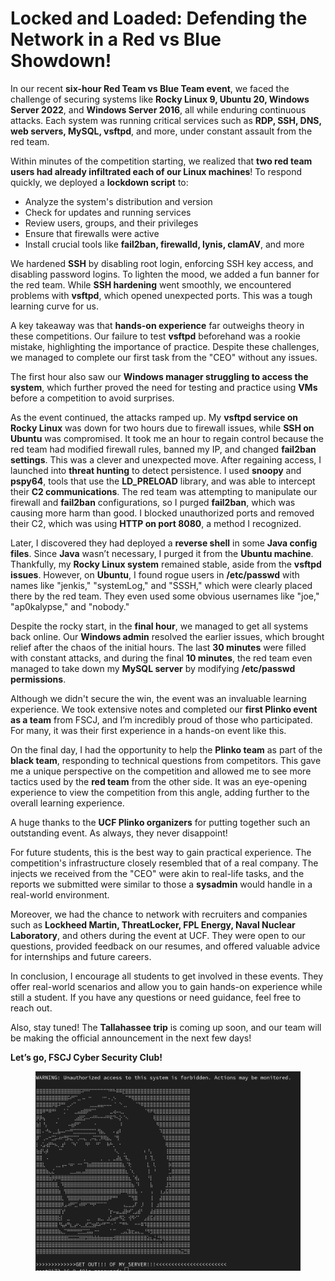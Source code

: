 # Locked and Loaded: Defending the Network in a Red vs Blue Showdown!

In our recent **six-hour Red Team vs Blue Team event**, we faced the challenge of securing systems like **Rocky Linux 9, Ubuntu 20, Windows Server 2022**, and **Windows Server 2016**, all while enduring continuous attacks. Each system was running critical services such as **RDP, SSH, DNS, web servers, MySQL, vsftpd**, and more, under constant assault from the red team.

Within minutes of the competition starting, we realized that **two red team users had already infiltrated each of our Linux machines**! To respond quickly, we deployed a **lockdown script** to:

* Analyze the system's distribution and version
* Check for updates and running services
* Review users, groups, and their privileges
* Ensure that firewalls were active
* Install crucial tools like **fail2ban, firewalld, lynis, clamAV**, and more

We hardened **SSH** by disabling root login, enforcing SSH key access, and disabling password logins. To lighten the mood, we added a fun banner for the red team. While **SSH hardening** went smoothly, we encountered problems with **vsftpd**, which opened unexpected ports. This was a tough learning curve for us.

A key takeaway was that **hands-on experience** far outweighs theory in these competitions. Our failure to test **vsftpd** beforehand was a rookie mistake, highlighting the importance of practice. Despite these challenges, we managed to complete our first task from the "CEO" without any issues.

The first hour also saw our **Windows manager struggling to access the system**, which further proved the need for testing and practice using **VMs** before a competition to avoid surprises.

As the event continued, the attacks ramped up. My **vsftpd service on Rocky Linux** was down for two hours due to firewall issues, while **SSH on Ubuntu** was compromised. It took me an hour to regain control because the red team had modified firewall rules, banned my IP, and changed **fail2ban settings**. This was a clever and unexpected move. After regaining access, I launched into **threat hunting** to detect persistence. I used **snoopy** and **pspy64**, tools that use the **LD\_PRELOAD** library, and was able to intercept their **C2 communications**. The red team was attempting to manipulate our firewall and **fail2ban** configurations, so I purged **fail2ban**, which was causing more harm than good. I blocked unauthorized ports and removed their C2, which was using **HTTP on port 8080**, a method I recognized.

Later, I discovered they had deployed a **reverse shell** in some **Java config files**. Since **Java** wasn’t necessary, I purged it from the **Ubuntu machine**. Thankfully, my **Rocky Linux system** remained stable, aside from the **vsftpd issues**. However, on **Ubuntu**, I found rogue users in **/etc/passwd** with names like "jenkis," "systemLog," and "SSSH," which were clearly placed there by the red team. They even used some obvious usernames like "joe," "ap0kalypse," and "nobody."

Despite the rocky start, in the **final hour**, we managed to get all systems back online. Our **Windows admin** resolved the earlier issues, which brought relief after the chaos of the initial hours. The last **30 minutes** were filled with constant attacks, and during the final **10 minutes**, the red team even managed to take down my **MySQL server** by modifying **/etc/passwd permissions**.

Although we didn't secure the win, the event was an invaluable learning experience. We took extensive notes and completed our **first Plinko event as a team** from FSCJ, and I’m incredibly proud of those who participated. For many, it was their first experience in a hands-on event like this.

On the final day, I had the opportunity to help the **Plinko team** as part of the **black team**, responding to technical questions from competitors. This gave me a unique perspective on the competition and allowed me to see more tactics used by the **red team** from the other side. It was an eye-opening experience to view the competition from this angle, adding further to the overall learning experience.

A huge thanks to the **UCF Plinko organizers** for putting together such an outstanding event. As always, they never disappoint!

For future students, this is the best way to gain practical experience. The competition's infrastructure closely resembled that of a real company. The injects we received from the "CEO" were akin to real-life tasks, and the reports we submitted were similar to those a **sysadmin** would handle in a real-world environment.

Moreover, we had the chance to network with recruiters and companies such as **Lockheed Martin, ThreatLocker, FPL Energy, Naval Nuclear Laboratory**, and others during the event at UCF. They were open to our questions, provided feedback on our resumes, and offered valuable advice for internships and future careers.

In conclusion, I encourage all students to get involved in these events. They offer real-world scenarios and allow you to gain hands-on experience while still a student. If you have any questions or need guidance, feel free to reach out.

Also, stay tuned! The **Tallahassee trip** is coming up soon, and our team will be making the official announcement in the next few days!

**Let’s go, FSCJ Cyber Security Club!**

<figure><img src="../.gitbook/assets/SSH BANNER.png" alt=""><figcaption></figcaption></figure>

